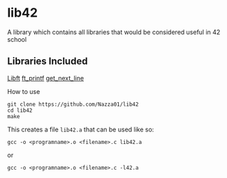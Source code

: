 # lib42
A library which contains all libraries that would be considered useful in 42 school

## Libraries Included
[Libft](https://github.com/Nazza01/libft)
[ft_printf](https://github.com/Nazza01/ft_printf)
[get_next_line](https://github.com/Nazza01/get_next_line)

How to use
```
git clone https://github.com/Nazza01/lib42 
cd lib42
make 
```

This creates a file `lib42.a` that can be used like so:
```
gcc -o <programname>.o <filename>.c lib42.a
```
or
```
gcc -o <programname>.o <filename>.c -l42.a
```